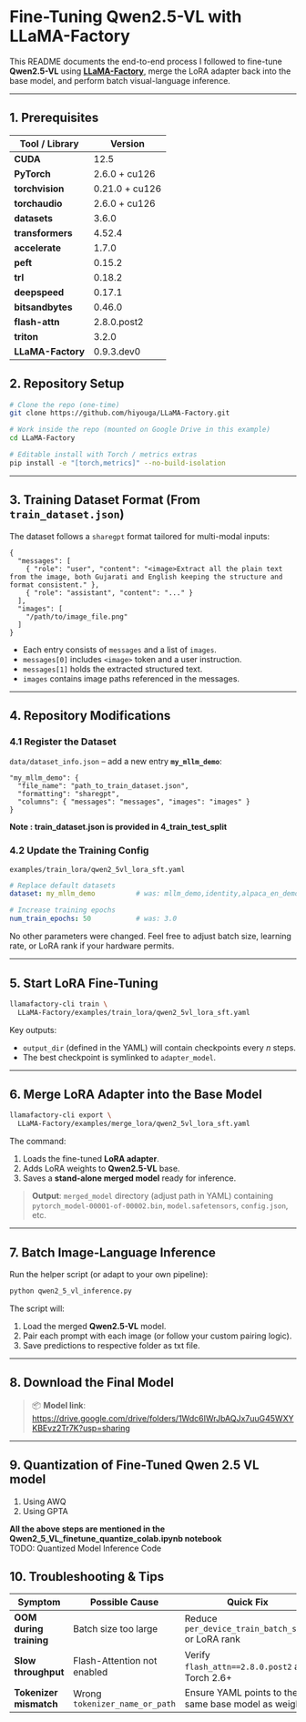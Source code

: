 # Fine-Tuning **Qwen2.5-VL** with **LLaMA-Factory**

This README documents the end-to-end process I followed to fine-tune **Qwen2.5-VL** using **[LLaMA-Factory](https://github.com/hiyouga/LLaMA-Factory)**, merge the LoRA adapter back into the base model, and perform batch visual-language inference.

---

## 1. Prerequisites

| Tool / Library    | Version        |
| ----------------- | -------------- |
| **CUDA**          | 12.5           |
| **PyTorch**       | 2.6.0 + cu126  |
| **torchvision**   | 0.21.0 + cu126 |
| **torchaudio**    | 2.6.0 + cu126  |
| **datasets**      | 3.6.0          |
| **transformers**  | 4.52.4         |
| **accelerate**    | 1.7.0          |
| **peft**          | 0.15.2         |
| **trl**           | 0.18.2         |
| **deepspeed**     | 0.17.1         |
| **bitsandbytes**  | 0.46.0         |
| **flash-attn**    | 2.8.0.post2    |
| **triton**        | 3.2.0          |
| **LLaMA-Factory** | 0.9.3.dev0     |


## 2. Repository Setup

```bash
# Clone the repo (one-time)
git clone https://github.com/hiyouga/LLaMA-Factory.git

# Work inside the repo (mounted on Google Drive in this example)
cd LLaMA-Factory

# Editable install with Torch / metrics extras
pip install -e "[torch,metrics]" --no-build-isolation
```

---

## 3. Training Dataset Format (From `train_dataset.json`)

The dataset follows a `sharegpt` format tailored for multi-modal inputs:

```jsonc
{
  "messages": [
    { "role": "user", "content": "<image>Extract all the plain text from the image, both Gujarati and English keeping the structure and format consistent." },
    { "role": "assistant", "content": "..." }
  ],
  "images": [
    "/path/to/image_file.png"
  ]
}
```

* Each entry consists of `messages` and a list of `images`.
* `messages[0]` includes `<image>` token and a user instruction.
* `messages[1]` holds the extracted structured text.
* `images` contains image paths referenced in the messages.

---

## 4. Repository Modifications

### 4.1 Register the Dataset

`data/dataset_info.json` – add a new entry **`my_mllm_demo`**:

```jsonc
"my_mllm_demo": {
  "file_name": "path_to_train_dataset.json",
  "formatting": "sharegpt",
  "columns": { "messages": "messages", "images": "images" }
}
```
**Note : train_dataset.json is provided in 4_train_test_split**

### 4.2 Update the Training Config

`examples/train_lora/qwen2_5vl_lora_sft.yaml`

```yaml
# Replace default datasets
dataset: my_mllm_demo          # was: mllm_demo,identity,alpaca_en_demo

# Increase training epochs
num_train_epochs: 50           # was: 3.0
```

No other parameters were changed. Feel free to adjust batch size, learning rate, or LoRA rank if your hardware permits.

---

## 5. Start LoRA Fine-Tuning

```bash
llamafactory-cli train \
  LLaMA-Factory/examples/train_lora/qwen2_5vl_lora_sft.yaml
```

Key outputs:

* `output_dir` (defined in the YAML) will contain checkpoints every *n* steps.
* The best checkpoint is symlinked to `adapter_model`.

---

## 6. Merge LoRA Adapter into the Base Model

```bash
llamafactory-cli export \
  LLaMA-Factory/examples/merge_lora/qwen2_5vl_lora_sft.yaml
```

The command:

1. Loads the fine-tuned **LoRA adapter**.
2. Adds LoRA weights to **Qwen2.5-VL** base.
3. Saves a **stand-alone merged model** ready for inference.

> **Output**: `merged_model` directory (adjust path in YAML) containing
> `pytorch_model-00001-of-00002.bin`, `model.safetensors`, `config.json`, etc.

---

## 7. Batch Image-Language Inference

Run the helper script (or adapt to your own pipeline):

```bash
python qwen2_5_vl_inference.py
```

The script will:

1. Load the merged **Qwen2.5-VL** model.
2. Pair each prompt with each image (or follow your custom pairing logic).
3. Save predictions to respective folder as txt file.

---

## 8. Download the Final Model

> 📦 **Model link**:
> https://drive.google.com/drive/folders/1Wdc6IWrJbAQJx7uuG45WXYKBEvz2Tr7K?usp=sharing

---

## 9. Quantization of Fine-Tuned Qwen 2.5 VL model
1. Using AWQ
2. Using GPTA

**All the above steps are mentioned in the Qwen2_5_VL_finetune_quantize_colab.ipynb notebook**                                              
TODO: Quantized Model Inference Code 

## 10. Troubleshooting & Tips

| Symptom                 | Possible Cause                 | Quick Fix                                            |
| ----------------------- | ------------------------------ | ---------------------------------------------------- |
| **OOM during training** | Batch size too large           | Reduce `per_device_train_batch_size` or LoRA rank    |
| **Slow throughput**     | Flash-Attention not enabled    | Verify `flash_attn==2.8.0.post2` and Torch 2.6+      |
| **Tokenizer mismatch**  | Wrong `tokenizer_name_or_path` | Ensure YAML points to the same base model as weights |

